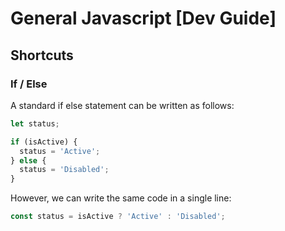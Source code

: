 # General Javascript [Dev Guide]

## Shortcuts

### If / Else
A standard if else statement can be written as follows:

```js
let status;

if (isActive) {
  status = 'Active';
} else {
  status = 'Disabled';
}
```

However, we can write the same code in a single line:
```js
const status = isActive ? 'Active' : 'Disabled';
```
